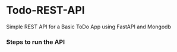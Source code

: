 # Todo-REST-API

Simple REST API for a Basic ToDo App using FastAPI and Mongodb

### Steps to run the API
